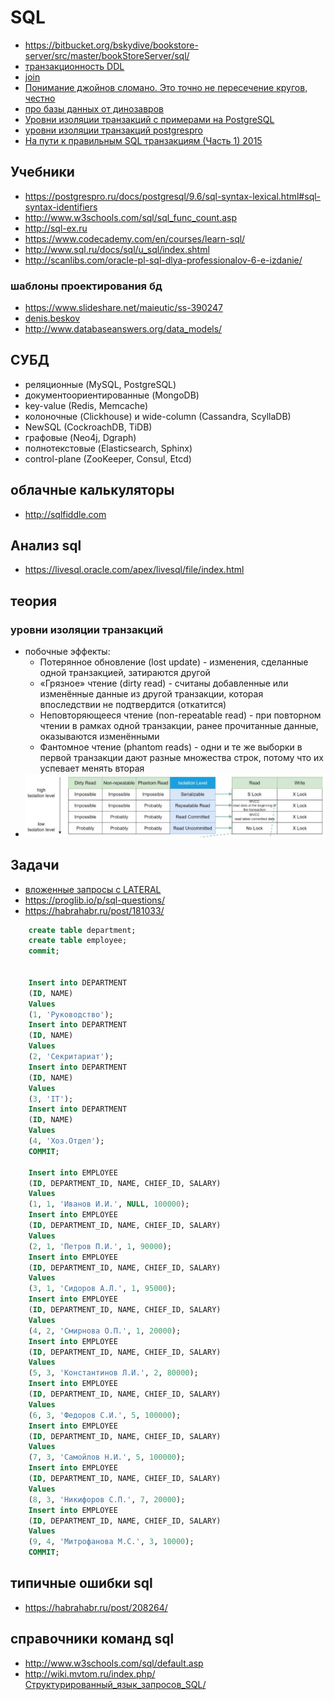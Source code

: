 # SQL

 * https://bitbucket.org/bskydive/bookstore-server/src/master/bookStoreServer/sql/
 * [транзакционность DDL](https://wiki.postgresql.org/wiki/Transactional_DDL_in_PostgreSQL:_A_Competitive_Analysis)
 * [join](https://habrahabr.ru/post/278087/)
 * [Понимание джойнов сломано. Это точно не пересечение кругов, честно](https://habr.com/ru/post/448072/)
 * [про базы данных от динозавров](https://stackoverflow.com/users/484814/performancedba)
 * [Уровни изоляции транзакций с примерами на PostgreSQL](https://habr.com/ru/articles/317884)
 * [уровни изоляции транзакций postgrespro](https://postgrespro.ru/docs/postgrespro/16/transaction-iso)
 * [На пути к правильным SQL транзакциям (Часть 1) 2015](https://habr.com/ru/companies/infopulse/articles/261097/)

## Учебники

 * https://postgrespro.ru/docs/postgresql/9.6/sql-syntax-lexical.html#sql-syntax-identifiers
 * http://www.w3schools.com/sql/sql_func_count.asp
 * http://sql-ex.ru
 * https://www.codecademy.com/en/courses/learn-sql/
 * http://www.sql.ru/docs/sql/u_sql/index.shtml
 * http://scanlibs.com/oracle-pl-sql-dlya-professionalov-6-e-izdanie/

### шаблоны проектирования бд

 * https://www.slideshare.net/maieutic/ss-390247
 * [denis.beskov](http://database-design.livejournal.com/)
 * http://www.databaseanswers.org/data_models/

## СУБД

 * реляционные (MySQL, PostgreSQL)
 * документоориентированные (MongoDB)
 * key-value (Redis, Memcache)
 * колоночные (Clickhouse) и wide-column (Cassandra, ScyllaDB)
 * NewSQL (CockroachDB, TiDB)
 * графовые (Neo4j, Dgraph)
 * полнотекстовые (Elasticsearch, Sphinx)
 * control-plane (ZooKeeper, Consul, Etcd)

## облачные калькуляторы

 * http://sqlfiddle.com

## Анализ sql

 * https://livesql.oracle.com/apex/livesql/file/index.html


## теория

### уровни изоляции транзакций

 * побочные эффекты:
	* Потерянное обновление (lost update) - изменения, сделанные одной транзакцией, затираются другой
	* «Грязное» чтение (dirty read) - считаны добавленные или изменённые данные из другой транзакции, которая впоследствии не подтвердится (откатится)
	* Неповторяющееся чтение (non-repeatable read) - при повторном чтении в рамках одной транзакции, ранее прочитанные данные, оказываются изменёнными
	* Фантомное чтение (phantom reads) - одни и те же выборки в первой транзакции дают разные множества строк, потому что их успевает менять вторая
 * ![](./sql_изоляция_транзакций.jpg)


## Задачи

 * [вложенные запросы с LATERAL](https://habr.com/ru/company/tensor/blog/574330/)
 * https://proglib.io/p/sql-questions/
 * https://habrahabr.ru/post/181033/

```sql
	create table department;
	create table employee;
	commit;


	Insert into DEPARTMENT
	(ID, NAME)
	Values
	(1, 'Руководство');
	Insert into DEPARTMENT
	(ID, NAME)
	Values
	(2, 'Секритариат');
	Insert into DEPARTMENT
	(ID, NAME)
	Values
	(3, 'IT');
	Insert into DEPARTMENT
	(ID, NAME)
	Values
	(4, 'Хоз.Отдел');
	COMMIT;

	Insert into EMPLOYEE
	(ID, DEPARTMENT_ID, NAME, CHIEF_ID, SALARY)
	Values
	(1, 1, 'Иванов И.И.', NULL, 100000);
	Insert into EMPLOYEE
	(ID, DEPARTMENT_ID, NAME, CHIEF_ID, SALARY)
	Values
	(2, 1, 'Петров П.И.', 1, 90000);
	Insert into EMPLOYEE
	(ID, DEPARTMENT_ID, NAME, CHIEF_ID, SALARY)
	Values
	(3, 1, 'Сидоров А.Л.', 1, 95000);
	Insert into EMPLOYEE
	(ID, DEPARTMENT_ID, NAME, CHIEF_ID, SALARY)
	Values
	(4, 2, 'Смирнова О.П.', 1, 20000);
	Insert into EMPLOYEE
	(ID, DEPARTMENT_ID, NAME, CHIEF_ID, SALARY)
	Values
	(5, 3, 'Константинов Л.И.', 2, 80000);
	Insert into EMPLOYEE
	(ID, DEPARTMENT_ID, NAME, CHIEF_ID, SALARY)
	Values
	(6, 3, 'Федоров С.И.', 5, 100000);
	Insert into EMPLOYEE
	(ID, DEPARTMENT_ID, NAME, CHIEF_ID, SALARY)
	Values
	(7, 3, 'Самойлов Н.И.', 5, 100000);
	Insert into EMPLOYEE
	(ID, DEPARTMENT_ID, NAME, CHIEF_ID, SALARY)
	Values
	(8, 3, 'Никифоров С.П.', 7, 20000);
	Insert into EMPLOYEE
	(ID, DEPARTMENT_ID, NAME, CHIEF_ID, SALARY)
	Values
	(9, 4, 'Митрофанова М.С.', 3, 10000);
	COMMIT;
```

## типичные ошибки sql

 * https://habrahabr.ru/post/208264/

## справочники команд sql

 * http://www.w3schools.com/sql/default.asp
 * http://wiki.mvtom.ru/index.php/Структурированный_язык_запросов_SQL/
